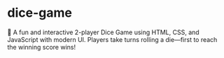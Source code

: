 # dice-game
🎲 A fun and interactive 2-player Dice Game using HTML, CSS, and JavaScript with modern UI. Players take turns rolling a die—first to reach the winning score wins!
